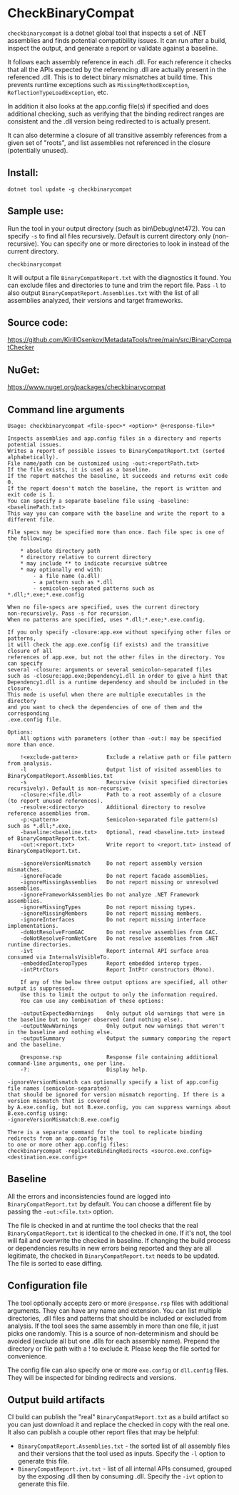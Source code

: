 ﻿# CheckBinaryCompat

`checkbinarycompat` is a dotnet global tool that inspects a set of .NET assemblies and finds potential compatibility issues.
It can run after a build, inspect the output, and generate a report or validate against a baseline.

It follows each assembly reference in each .dll. For each reference it checks that all the APIs expected by the referencing .dll are actually present in the referenced .dll. This is to detect binary mismatches at build time. This prevents runtime exceptions such as `MissingMethodException`, `ReflectionTypeLoadException`, etc.

In addition it also looks at the app.config file(s) if specified and does additional checking, such as verifying that the binding redirect ranges are consistent and the .dll version being redirected to is actually present.

It can also determine a closure of all transitive assembly references from a given set of "roots", and list assemblies not referenced in the closure (potentially unused).

## Install:
```
dotnet tool update -g checkbinarycompat
```

## Sample use:

Run the tool in your output directory (such as bin\Debug\net472). You can specify `-s` to find all files recursively. Default is current directory only (non-recursive). You can specify one or more directories to look in instead of the current directory.
```
checkbinarycompat
```

It will output a file `BinaryCompatReport.txt` with the diagnostics it found. You can exclude files and directories to tune and trim the report file.
Pass `-l` to also output `BinaryCompatReport.Assemblies.txt` with the list of all assemblies analyzed, their versions and target frameworks.

## Source code:
https://github.com/KirillOsenkov/MetadataTools/tree/main/src/BinaryCompatChecker

## NuGet:
https://www.nuget.org/packages/checkbinarycompat

## Command line arguments

```
Usage: checkbinarycompat <file-spec>* <option>* @<response-file>*

Inspects assemblies and app.config files in a directory and reports potential issues.
Writes a report of possible issues to BinaryCompatReport.txt (sorted alphabetically).
File name/path can be customized using -out:<reportPath.txt>
If the file exists, it is used as a baseline.
If the report matches the baseline, it succeeds and returns exit code 0.
If the report doesn't match the baseline, the report is written and exit code is 1.
You can specify a separate baseline file using -baseline:<baselinePath.txt>
This way you can compare with the baseline and write the report to a different file.

File specs may be specified more than once. Each file spec is one of the following:

    * absolute directory path
    * directory relative to current directory
    * may include ** to indicate recursive subtree
    * may optionally end with:
        - a file name (a.dll)
        - a pattern such as *.dll
        - semicolon-separated patterns such as *.dll;*.exe;*.exe.config

When no file-specs are specified, uses the current directory
non-recursively. Pass -s for recursion.
When no patterns are specified, uses *.dll;*.exe;*.exe.config.

If you only specify -closure:app.exe without specifying other files or patterns,
it will check the app.exe.config (if exists) and the transitive closure of all
references of app.exe, but not the other files in the directory. You can specify
several -closure: arguments or several semicolon-separated files
such as -closure:app.exe;Dependency1.dll in order to give a hint that
Dependency1.dll is a runtime dependency and should be included in the closure.
This mode is useful when there are multiple executables in the directory
and you want to check the dependencies of one of them and the corresponding
.exe.config file.

Options:
    All options with parameters (other than -out:) may be specified more than once.

    !<exclude-pattern>         Exclude a relative path or file pattern from analysis.
    -l                         Output list of visited assemblies to BinaryCompatReport.Assemblies.txt
    -s                         Recursive (visit specified directories recursively). Default is non-recursive.
    -closure:<file.dll>        Path to a root assembly of a closure (to report unused references).
    -resolve:<directory>       Additional directory to resolve reference assemblies from.
    -p:<pattern>               Semicolon-separated file pattern(s) such as *.dll;*.exe.
    -baseline:<baseline.txt>   Optional, read <baseline.txt> instead of BinaryCompatReport.txt.
    -out:<report.txt>          Write report to <report.txt> instead of BinaryCompatReport.txt.

    -ignoreVersionMismatch     Do not report assembly version mismatches.
    -ignoreFacade              Do not report facade assemblies.
    -ignoreMissingAssemblies   Do not report missing or unresolved assemblies.
    -ignoreFrameworkAssemblies Do not analyze .NET Framework assemblies.
    -ignoreMissingTypes        Do not report missing types.
    -ignoreMissingMembers      Do not report missing members.
    -ignoreInterfaces          Do not report missing interface implementations.
    -doNotResolveFromGAC       Do not resolve assemblies from GAC.
    -doNotResolveFromNetCore   Do not resolve assemblies from .NET runtime directories.
    -ivt                       Report internal API surface area consumed via InternalsVisibleTo.
    -embeddedInteropTypes      Report embedded interop types.
    -intPtrCtors               Report IntPtr constructors (Mono).

    If any of the below three output options are specified, all other output is suppressed.
    Use this to limit the output to only the information required.
    You can use any combination of these options:

    -outputExpectedWarnings    Only output old warnings that were in the baseline but no longer observed (and nothing else).
    -outputNewWarnings         Only output new warnings that weren't in the baseline and nothing else.
    -outputSummary             Output the summary comparing the report and the baseline.

    @response.rsp              Response file containing additional command-line arguments, one per line.
    -?:                        Display help.

-ignoreVersionMismatch can optionally specify a list of app.config file names (semicolon-separated)
that should be ignored for version mismatch reporting. If there is a version mismatch that is covered
by A.exe.config, but not B.exe.config, you can suppress warnings about B.exe.config using:
-ignoreVersionMismatch:B.exe.config

There is a separate command for the tool to replicate binding redirects from an app.config file
to one or more other app.config files:
checkbinarycompat -replicateBindingRedirects <source.exe.config> <destination.exe.config>+
```

## Baseline

All the errors and inconsistencies found are logged into `BinaryCompatReport.txt` by default. You can choose a different file by passing the `-out:<file.txt>` option.

The file is checked in and at runtime the tool checks that the real `BinaryCompatReport.txt` is identical to the checked in one. If it's not, the tool will fail and overwrite the checked in baseline. If changing the build process or dependencies results in new errors being reported and they are all legitimate, the checked in `BinaryCompatReport.txt` needs to be updated. The file is sorted to ease diffing.

## Configuration file

The tool optionally accepts zero or more `@response.rsp` files with additional arguments. They can have any name and extension. You can list multiple directories, .dll files and patterns that should be included or excluded from analysis. If the tool sees the same assembly in more than one file, it just picks one randomly. This is a source of non-determinism and should be avoided (exclude all but one .dlls for each assembly name). Prepend the directory or file path with a ! to exclude it. Please keep the file sorted for convenience.

The config file can also specify one or more `exe.config` or `dll.config` files. They will be inspected for binding redirects and versions.

## Output build artifacts
CI build can publish the "real" `BinaryCompatReport.txt` as a build artifact so you can just download it and replace the checked in copy with the real one. It also can publish a couple other report files that may be helpful:

 * `BinaryCompatReport.Assemblies.txt` - the sorted list of all assembly files and their versions that the tool used as inputs. Specify the `-l` option to generate this file.
 * `BinaryCompatReport.ivt.txt` - list of all internal APIs consumed, grouped by the exposing .dll then by consuming .dll. Specify the `-ivt` option to generate this file.
